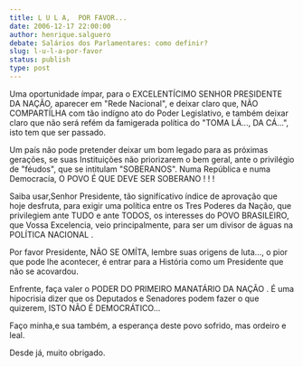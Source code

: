 ```yaml
---
title: L U L A,  POR FAVOR...
date: 2006-12-17 22:00:00
author: henrique.salguero
debate: Salários dos Parlamentares: como definir?
slug: l-u-l-a-por-favor
status: publish 
type: post
---
```


Uma oportunidade ímpar, para o EXCELENTÍCIMO SENHOR PRESIDENTE DA NAÇÃO, aparecer em "Rede Nacional", e deixar claro que, NÃO COMPARTÍLHA com tão indígno ato do Poder Legislativo, e também deixar claro que não será refém da famigerada política do "TOMA LÁ..., DA CÁ...", isto tem que ser passado.  

 Um país não pode pretender deixar um bom legado para as próximas gerações, se suas Instituições não priorizarem o bem geral, ante o privilégio de "féudos", que se intitulam "SOBERANOS". Numa República e numa Democracía, O POVO É QUE DEVE SER SOBERANO ! ! !  

Saiba usar,Senhor Presidente, tão signifícativo índice de aprovação que hoje desfruta, para exigir uma política entre os Tres Poderes da Nação, que privilegiem ante TUDO e ante TODOS, os interesses do POVO BRASILEIRO, que Vossa Excelencia, veio principalmente, para ser um divisor de águas na POLÍTICA NACIONAL .  

Por favor Presidente, NÃO SE OMÍTA, lembre suas origens de luta..., o pior que pode lhe acontecer, é entrar para a História como um Presidente que não se acovardou.  

Enfrente, faça valer o PODER DO PRIMEIRO MANATÁRIO DA NAÇÃO . É uma hipocrisia dizer que os Deputados e Senadores podem fazer o que quizerem, ISTO NÃO É DEMOCRÁTICO...  

Faço minha,e sua também, a esperança deste povo sofrido, mas ordeiro e leal.  

 Desde já, muito obrigado.
